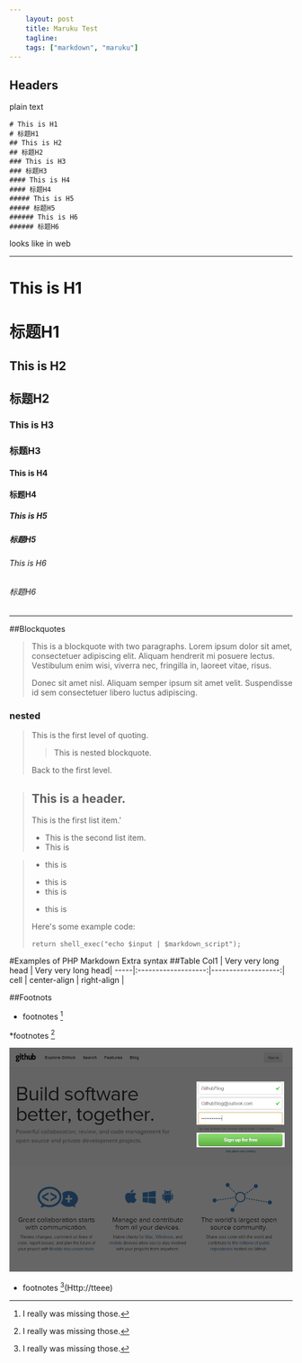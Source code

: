 ```yaml
---
    layout: post
    title: Maruku Test
    tagline:
    tags: ["markdown", "maruku"]
---
```

## Headers

plain text

	# This is H1
    # 标题H1
	## This is H2
	## 标题H2
	### This is H3
    ### 标题H3
	#### This is H4
    #### 标题H4 
	##### This is H5
	##### 标题H5
	###### This is H6
	###### 标题H6

looks like in web


----------


# This is H1
# 标题H1
## This is H2
## 标题H2
### This is H3
### 标题H3
#### This is H4
#### 标题H4 
##### This is H5
##### 标题H5
###### This is H6
###### 标题H6

----------


##Blockquotes
> This is a blockquote with two paragraphs. Lorem ipsum dolor sit amet,
> consectetuer adipiscing elit. Aliquam hendrerit mi posuere lectus.
> Vestibulum enim wisi, viverra nec, fringilla in, laoreet vitae, risus.
> 
> Donec sit amet nisl. Aliquam semper ipsum sit amet velit. Suspendisse
> id sem consectetuer libero luctus adipiscing.

### nested
> This is the first level of quoting.
>
> > This is nested blockquote.
>
> Back to the first level.


> ## This is a header.
> 
> This is the first list item.'
> *   This is the second list item.
> *   This is 

>+ this is
>- this is 
>- this is
>* this is
> 
> Here's some example code:
> 
>     return shell_exec("echo $input | $markdown_script");





#Examples of PHP Markdown Extra syntax
##Table
Col1 | Very very long head | Very very long head|
-----|:-------------------:|-------------------:|
cell | center-align        | right-align        |

##Footnots
* footnotes [^foot]

[^foot]: I really was missing those.


*footnotes [^foot]

[^foot]: I really was missing those.

![TestImg](/image/github_pages_lesson_00.png "try")


* footnotes [^foot](Http://tteee)
[^foot]: I really was missing those.